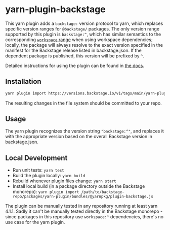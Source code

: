 # yarn-plugin-backstage

This yarn plugin adds a `backstage:` version protocol to yarn, which replaces
specific version ranges for `@backstage/` packages. The only version range
supported by this plugin is `backstage:^`, which has similar semantics to the
corresponding [`workspace` range](https://yarnpkg.com/features/workspaces#cross-references) when using
workspace dependencies; locally, the package will always resolve to the exact
version specified in the manifest for the Backstage release listed in
backstage.json. If the dependent package is published, this version will be
prefixed by `^`.

Detailed instructions for using the plugin can be found in [the docs](https://backstage.io/docs/getting-started/keeping-backstage-updated/#managing-package-versions-with-the-backstage-yarn-plugin).

## Installation

```bash
yarn plugin import https://versions.backstage.io/v1/tags/main/yarn-plugin
```

The resulting changes in the file system should be committed to your repo.

## Usage

The yarn plugin recognizes the version string `"backstage:^"`, and replaces it
with the appropriate version based on the overall Backstage version in
backstage.json.

## Local Development

- Run unit tests: `yarn test`
- Build the plugin locally: `yarn build`
- Rebuild whenever plugin files change: `yarn start`
- Install local build (in a package directory outside the Backstage monorepo):
  `yarn plugin import
/path/to/backstage-repo/packages/yarn-plugin/bundles/@yarnpkg/plugin-backstage.js`

The plugin can be manually tested in any repository running at least yarn 4.1.1.
Sadly it can't be manually tested directly in the Backstage monorepo - since
packages in this repository use `workspace:^` dependencies, there's no use case
for the yarn plugin.
